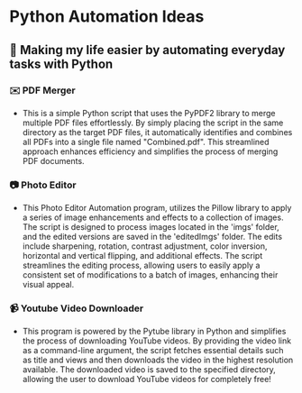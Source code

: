 # Python Automation Ideas

## 🚀 Making my life easier by automating everyday tasks with Python 

### ✉️ PDF Merger

* This is a simple Python script that uses the PyPDF2 library to merge multiple PDF files effortlessly. By simply placing the script in the same directory as the target PDF files, it automatically identifies and combines all PDFs into a single file named "Combined.pdf". This streamlined approach enhances efficiency and simplifies the process of merging PDF documents.

### 📷 Photo Editor

* This Photo Editor Automation program, utilizes the Pillow library to apply a series of image enhancements and effects to a collection of images. The script is designed to process images located in the 'imgs' folder, and the edited versions are saved in the 'editedImgs' folder. The edits include sharpening, rotation, contrast adjustment, color inversion, horizontal and vertical flipping, and additional effects. The script streamlines the editing process, allowing users to easily apply a consistent set of modifications to a batch of images, enhancing their visual appeal.

### 📹 Youtube Video Downloader

* This program is powered by the Pytube library in Python and simplifies the process of downloading YouTube videos. By providing the video link as a command-line argument, the script fetches essential details such as title and views and then downloads the video in the highest resolution available. The downloaded video is saved to the specified directory, allowing the user to download YouTube videos for completely free!
